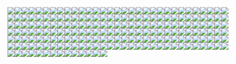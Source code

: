 ![](https://avatars3.githubusercontent.com/u/606170?s=460&u=31541b9a4bf4380ae4cb60a92680d5eadf9c1be5&v=4)![](https://avatars3.githubusercontent.com/u/606170?s=460&u=31541b9a4bf4380ae4cb60a92680d5eadf9c1be5&v=4)![](https://avatars3.githubusercontent.com/u/606170?s=460&u=31541b9a4bf4380ae4cb60a92680d5eadf9c1be5&v=4)![](https://avatars3.githubusercontent.com/u/606170?s=460&u=31541b9a4bf4380ae4cb60a92680d5eadf9c1be5&v=4)![](https://avatars3.githubusercontent.com/u/606170?s=460&u=31541b9a4bf4380ae4cb60a92680d5eadf9c1be5&v=4)![](https://avatars3.githubusercontent.com/u/606170?s=460&u=31541b9a4bf4380ae4cb60a92680d5eadf9c1be5&v=4)![](https://avatars3.githubusercontent.com/u/606170?s=460&u=31541b9a4bf4380ae4cb60a92680d5eadf9c1be5&v=4)![](https://avatars3.githubusercontent.com/u/606170?s=460&u=31541b9a4bf4380ae4cb60a92680d5eadf9c1be5&v=4)![](https://avatars3.githubusercontent.com/u/606170?s=460&u=31541b9a4bf4380ae4cb60a92680d5eadf9c1be5&v=4)![](https://avatars3.githubusercontent.com/u/606170?s=460&u=31541b9a4bf4380ae4cb60a92680d5eadf9c1be5&v=4)![](https://avatars3.githubusercontent.com/u/606170?s=460&u=31541b9a4bf4380ae4cb60a92680d5eadf9c1be5&v=4)![](https://avatars3.githubusercontent.com/u/606170?s=460&u=31541b9a4bf4380ae4cb60a92680d5eadf9c1be5&v=4)![](https://avatars3.githubusercontent.com/u/606170?s=460&u=31541b9a4bf4380ae4cb60a92680d5eadf9c1be5&v=4)![](https://avatars3.githubusercontent.com/u/606170?s=460&u=31541b9a4bf4380ae4cb60a92680d5eadf9c1be5&v=4)![](https://avatars3.githubusercontent.com/u/606170?s=460&u=31541b9a4bf4380ae4cb60a92680d5eadf9c1be5&v=4)![](https://avatars3.githubusercontent.com/u/606170?s=460&u=31541b9a4bf4380ae4cb60a92680d5eadf9c1be5&v=4)![](https://avatars3.githubusercontent.com/u/606170?s=460&u=31541b9a4bf4380ae4cb60a92680d5eadf9c1be5&v=4)![](https://avatars3.githubusercontent.com/u/606170?s=460&u=31541b9a4bf4380ae4cb60a92680d5eadf9c1be5&v=4)![](https://avatars3.githubusercontent.com/u/606170?s=460&u=31541b9a4bf4380ae4cb60a92680d5eadf9c1be5&v=4)![](https://avatars3.githubusercontent.com/u/606170?s=460&u=31541b9a4bf4380ae4cb60a92680d5eadf9c1be5&v=4)![](https://avatars3.githubusercontent.com/u/606170?s=460&u=31541b9a4bf4380ae4cb60a92680d5eadf9c1be5&v=4)![](https://avatars3.githubusercontent.com/u/606170?s=460&u=31541b9a4bf4380ae4cb60a92680d5eadf9c1be5&v=4)![](https://avatars3.githubusercontent.com/u/606170?s=460&u=31541b9a4bf4380ae4cb60a92680d5eadf9c1be5&v=4)![](https://avatars3.githubusercontent.com/u/606170?s=460&u=31541b9a4bf4380ae4cb60a92680d5eadf9c1be5&v=4)![](https://avatars3.githubusercontent.com/u/606170?s=460&u=31541b9a4bf4380ae4cb60a92680d5eadf9c1be5&v=4)![](https://avatars3.githubusercontent.com/u/606170?s=460&u=31541b9a4bf4380ae4cb60a92680d5eadf9c1be5&v=4)![](https://avatars3.githubusercontent.com/u/606170?s=460&u=31541b9a4bf4380ae4cb60a92680d5eadf9c1be5&v=4)![](https://avatars3.githubusercontent.com/u/606170?s=460&u=31541b9a4bf4380ae4cb60a92680d5eadf9c1be5&v=4)![](https://avatars3.githubusercontent.com/u/606170?s=460&u=31541b9a4bf4380ae4cb60a92680d5eadf9c1be5&v=4)![](https://avatars3.githubusercontent.com/u/606170?s=460&u=31541b9a4bf4380ae4cb60a92680d5eadf9c1be5&v=4)![](https://avatars3.githubusercontent.com/u/606170?s=460&u=31541b9a4bf4380ae4cb60a92680d5eadf9c1be5&v=4)![](https://avatars3.githubusercontent.com/u/606170?s=460&u=31541b9a4bf4380ae4cb60a92680d5eadf9c1be5&v=4)![](https://avatars3.githubusercontent.com/u/606170?s=460&u=31541b9a4bf4380ae4cb60a92680d5eadf9c1be5&v=4)![](https://avatars3.githubusercontent.com/u/606170?s=460&u=31541b9a4bf4380ae4cb60a92680d5eadf9c1be5&v=4)![](https://avatars3.githubusercontent.com/u/606170?s=460&u=31541b9a4bf4380ae4cb60a92680d5eadf9c1be5&v=4)![](https://avatars3.githubusercontent.com/u/606170?s=460&u=31541b9a4bf4380ae4cb60a92680d5eadf9c1be5&v=4)![](https://avatars3.githubusercontent.com/u/606170?s=460&u=31541b9a4bf4380ae4cb60a92680d5eadf9c1be5&v=4)![](https://avatars3.githubusercontent.com/u/606170?s=460&u=31541b9a4bf4380ae4cb60a92680d5eadf9c1be5&v=4)![](https://avatars3.githubusercontent.com/u/606170?s=460&u=31541b9a4bf4380ae4cb60a92680d5eadf9c1be5&v=4)![](https://avatars3.githubusercontent.com/u/606170?s=460&u=31541b9a4bf4380ae4cb60a92680d5eadf9c1be5&v=4)![](https://avatars3.githubusercontent.com/u/606170?s=460&u=31541b9a4bf4380ae4cb60a92680d5eadf9c1be5&v=4)![](https://avatars3.githubusercontent.com/u/606170?s=460&u=31541b9a4bf4380ae4cb60a92680d5eadf9c1be5&v=4)![](https://avatars3.githubusercontent.com/u/606170?s=460&u=31541b9a4bf4380ae4cb60a92680d5eadf9c1be5&v=4)![](https://avatars3.githubusercontent.com/u/606170?s=460&u=31541b9a4bf4380ae4cb60a92680d5eadf9c1be5&v=4)![](https://avatars3.githubusercontent.com/u/606170?s=460&u=31541b9a4bf4380ae4cb60a92680d5eadf9c1be5&v=4)![](https://avatars3.githubusercontent.com/u/606170?s=460&u=31541b9a4bf4380ae4cb60a92680d5eadf9c1be5&v=4)![](https://avatars3.githubusercontent.com/u/606170?s=460&u=31541b9a4bf4380ae4cb60a92680d5eadf9c1be5&v=4)![](https://avatars3.githubusercontent.com/u/606170?s=460&u=31541b9a4bf4380ae4cb60a92680d5eadf9c1be5&v=4)![](https://avatars3.githubusercontent.com/u/606170?s=460&u=31541b9a4bf4380ae4cb60a92680d5eadf9c1be5&v=4)![](https://avatars3.githubusercontent.com/u/606170?s=460&u=31541b9a4bf4380ae4cb60a92680d5eadf9c1be5&v=4)![](https://avatars3.githubusercontent.com/u/606170?s=460&u=31541b9a4bf4380ae4cb60a92680d5eadf9c1be5&v=4)![](https://avatars3.githubusercontent.com/u/606170?s=460&u=31541b9a4bf4380ae4cb60a92680d5eadf9c1be5&v=4)![](https://avatars3.githubusercontent.com/u/606170?s=460&u=31541b9a4bf4380ae4cb60a92680d5eadf9c1be5&v=4)![](https://avatars3.githubusercontent.com/u/606170?s=460&u=31541b9a4bf4380ae4cb60a92680d5eadf9c1be5&v=4)![](https://avatars3.githubusercontent.com/u/606170?s=460&u=31541b9a4bf4380ae4cb60a92680d5eadf9c1be5&v=4)![](https://avatars3.githubusercontent.com/u/606170?s=460&u=31541b9a4bf4380ae4cb60a92680d5eadf9c1be5&v=4)![](https://avatars3.githubusercontent.com/u/606170?s=460&u=31541b9a4bf4380ae4cb60a92680d5eadf9c1be5&v=4)![](https://avatars3.githubusercontent.com/u/606170?s=460&u=31541b9a4bf4380ae4cb60a92680d5eadf9c1be5&v=4)![](https://avatars3.githubusercontent.com/u/606170?s=460&u=31541b9a4bf4380ae4cb60a92680d5eadf9c1be5&v=4)![](https://avatars3.githubusercontent.com/u/606170?s=460&u=31541b9a4bf4380ae4cb60a92680d5eadf9c1be5&v=4)![](https://avatars3.githubusercontent.com/u/606170?s=460&u=31541b9a4bf4380ae4cb60a92680d5eadf9c1be5&v=4)![](https://avatars3.githubusercontent.com/u/606170?s=460&u=31541b9a4bf4380ae4cb60a92680d5eadf9c1be5&v=4)![](https://avatars3.githubusercontent.com/u/606170?s=460&u=31541b9a4bf4380ae4cb60a92680d5eadf9c1be5&v=4)![](https://avatars3.githubusercontent.com/u/606170?s=460&u=31541b9a4bf4380ae4cb60a92680d5eadf9c1be5&v=4)![](https://avatars3.githubusercontent.com/u/606170?s=460&u=31541b9a4bf4380ae4cb60a92680d5eadf9c1be5&v=4)![](https://avatars3.githubusercontent.com/u/606170?s=460&u=31541b9a4bf4380ae4cb60a92680d5eadf9c1be5&v=4)![](https://avatars3.githubusercontent.com/u/606170?s=460&u=31541b9a4bf4380ae4cb60a92680d5eadf9c1be5&v=4)![](https://avatars3.githubusercontent.com/u/606170?s=460&u=31541b9a4bf4380ae4cb60a92680d5eadf9c1be5&v=4)![](https://avatars3.githubusercontent.com/u/606170?s=460&u=31541b9a4bf4380ae4cb60a92680d5eadf9c1be5&v=4)![](https://avatars3.githubusercontent.com/u/606170?s=460&u=31541b9a4bf4380ae4cb60a92680d5eadf9c1be5&v=4)![](https://avatars3.githubusercontent.com/u/606170?s=460&u=31541b9a4bf4380ae4cb60a92680d5eadf9c1be5&v=4)![](https://avatars3.githubusercontent.com/u/606170?s=460&u=31541b9a4bf4380ae4cb60a92680d5eadf9c1be5&v=4)![](https://avatars3.githubusercontent.com/u/606170?s=460&u=31541b9a4bf4380ae4cb60a92680d5eadf9c1be5&v=4)![](https://avatars3.githubusercontent.com/u/606170?s=460&u=31541b9a4bf4380ae4cb60a92680d5eadf9c1be5&v=4)![](https://avatars3.githubusercontent.com/u/606170?s=460&u=31541b9a4bf4380ae4cb60a92680d5eadf9c1be5&v=4)![](https://avatars3.githubusercontent.com/u/606170?s=460&u=31541b9a4bf4380ae4cb60a92680d5eadf9c1be5&v=4)![](https://avatars3.githubusercontent.com/u/606170?s=460&u=31541b9a4bf4380ae4cb60a92680d5eadf9c1be5&v=4)![](https://avatars3.githubusercontent.com/u/606170?s=460&u=31541b9a4bf4380ae4cb60a92680d5eadf9c1be5&v=4)![](https://avatars3.githubusercontent.com/u/606170?s=460&u=31541b9a4bf4380ae4cb60a92680d5eadf9c1be5&v=4)![](https://avatars3.githubusercontent.com/u/606170?s=460&u=31541b9a4bf4380ae4cb60a92680d5eadf9c1be5&v=4)![](https://avatars3.githubusercontent.com/u/606170?s=460&u=31541b9a4bf4380ae4cb60a92680d5eadf9c1be5&v=4)![](https://avatars3.githubusercontent.com/u/606170?s=460&u=31541b9a4bf4380ae4cb60a92680d5eadf9c1be5&v=4)![](https://avatars3.githubusercontent.com/u/606170?s=460&u=31541b9a4bf4380ae4cb60a92680d5eadf9c1be5&v=4)![](https://avatars3.githubusercontent.com/u/606170?s=460&u=31541b9a4bf4380ae4cb60a92680d5eadf9c1be5&v=4)![](https://avatars3.githubusercontent.com/u/606170?s=460&u=31541b9a4bf4380ae4cb60a92680d5eadf9c1be5&v=4)![](https://avatars3.githubusercontent.com/u/606170?s=460&u=31541b9a4bf4380ae4cb60a92680d5eadf9c1be5&v=4)![](https://avatars3.githubusercontent.com/u/606170?s=460&u=31541b9a4bf4380ae4cb60a92680d5eadf9c1be5&v=4)![](https://avatars3.githubusercontent.com/u/606170?s=460&u=31541b9a4bf4380ae4cb60a92680d5eadf9c1be5&v=4)![](https://avatars3.githubusercontent.com/u/606170?s=460&u=31541b9a4bf4380ae4cb60a92680d5eadf9c1be5&v=4)![](https://avatars3.githubusercontent.com/u/606170?s=460&u=31541b9a4bf4380ae4cb60a92680d5eadf9c1be5&v=4)![](https://avatars3.githubusercontent.com/u/606170?s=460&u=31541b9a4bf4380ae4cb60a92680d5eadf9c1be5&v=4)![](https://avatars3.githubusercontent.com/u/606170?s=460&u=31541b9a4bf4380ae4cb60a92680d5eadf9c1be5&v=4)![](https://avatars3.githubusercontent.com/u/606170?s=460&u=31541b9a4bf4380ae4cb60a92680d5eadf9c1be5&v=4)![](https://avatars3.githubusercontent.com/u/606170?s=460&u=31541b9a4bf4380ae4cb60a92680d5eadf9c1be5&v=4)![](https://avatars3.githubusercontent.com/u/606170?s=460&u=31541b9a4bf4380ae4cb60a92680d5eadf9c1be5&v=4)![](https://avatars3.githubusercontent.com/u/606170?s=460&u=31541b9a4bf4380ae4cb60a92680d5eadf9c1be5&v=4)![](https://avatars3.githubusercontent.com/u/606170?s=460&u=31541b9a4bf4380ae4cb60a92680d5eadf9c1be5&v=4)![](https://avatars3.githubusercontent.com/u/606170?s=460&u=31541b9a4bf4380ae4cb60a92680d5eadf9c1be5&v=4)![](https://avatars3.githubusercontent.com/u/606170?s=460&u=31541b9a4bf4380ae4cb60a92680d5eadf9c1be5&v=4)![](https://avatars3.githubusercontent.com/u/606170?s=460&u=31541b9a4bf4380ae4cb60a92680d5eadf9c1be5&v=4)![](https://avatars3.githubusercontent.com/u/606170?s=460&u=31541b9a4bf4380ae4cb60a92680d5eadf9c1be5&v=4)![](https://avatars3.githubusercontent.com/u/606170?s=460&u=31541b9a4bf4380ae4cb60a92680d5eadf9c1be5&v=4)![](https://avatars3.githubusercontent.com/u/606170?s=460&u=31541b9a4bf4380ae4cb60a92680d5eadf9c1be5&v=4)![](https://avatars3.githubusercontent.com/u/606170?s=460&u=31541b9a4bf4380ae4cb60a92680d5eadf9c1be5&v=4)![](https://avatars3.githubusercontent.com/u/606170?s=460&u=31541b9a4bf4380ae4cb60a92680d5eadf9c1be5&v=4)![](https://avatars3.githubusercontent.com/u/606170?s=460&u=31541b9a4bf4380ae4cb60a92680d5eadf9c1be5&v=4)![](https://avatars3.githubusercontent.com/u/606170?s=460&u=31541b9a4bf4380ae4cb60a92680d5eadf9c1be5&v=4)![](https://avatars3.githubusercontent.com/u/606170?s=460&u=31541b9a4bf4380ae4cb60a92680d5eadf9c1be5&v=4)![](https://avatars3.githubusercontent.com/u/606170?s=460&u=31541b9a4bf4380ae4cb60a92680d5eadf9c1be5&v=4)![](https://avatars3.githubusercontent.com/u/606170?s=460&u=31541b9a4bf4380ae4cb60a92680d5eadf9c1be5&v=4)![](https://avatars3.githubusercontent.com/u/606170?s=460&u=31541b9a4bf4380ae4cb60a92680d5eadf9c1be5&v=4)![](https://avatars3.githubusercontent.com/u/606170?s=460&u=31541b9a4bf4380ae4cb60a92680d5eadf9c1be5&v=4)![](https://avatars3.githubusercontent.com/u/606170?s=460&u=31541b9a4bf4380ae4cb60a92680d5eadf9c1be5&v=4)![](https://avatars3.githubusercontent.com/u/606170?s=460&u=31541b9a4bf4380ae4cb60a92680d5eadf9c1be5&v=4)![](https://avatars3.githubusercontent.com/u/606170?s=460&u=31541b9a4bf4380ae4cb60a92680d5eadf9c1be5&v=4)![](https://avatars3.githubusercontent.com/u/606170?s=460&u=31541b9a4bf4380ae4cb60a92680d5eadf9c1be5&v=4)![](https://avatars3.githubusercontent.com/u/606170?s=460&u=31541b9a4bf4380ae4cb60a92680d5eadf9c1be5&v=4)![](https://avatars3.githubusercontent.com/u/606170?s=460&u=31541b9a4bf4380ae4cb60a92680d5eadf9c1be5&v=4)![](https://avatars3.githubusercontent.com/u/606170?s=460&u=31541b9a4bf4380ae4cb60a92680d5eadf9c1be5&v=4)![](https://avatars3.githubusercontent.com/u/606170?s=460&u=31541b9a4bf4380ae4cb60a92680d5eadf9c1be5&v=4)![](https://avatars3.githubusercontent.com/u/606170?s=460&u=31541b9a4bf4380ae4cb60a92680d5eadf9c1be5&v=4)![](https://avatars3.githubusercontent.com/u/606170?s=460&u=31541b9a4bf4380ae4cb60a92680d5eadf9c1be5&v=4)![](https://avatars3.githubusercontent.com/u/606170?s=460&u=31541b9a4bf4380ae4cb60a92680d5eadf9c1be5&v=4)![](https://avatars3.githubusercontent.com/u/606170?s=460&u=31541b9a4bf4380ae4cb60a92680d5eadf9c1be5&v=4)![](https://avatars3.githubusercontent.com/u/606170?s=460&u=31541b9a4bf4380ae4cb60a92680d5eadf9c1be5&v=4)![](https://avatars3.githubusercontent.com/u/606170?s=460&u=31541b9a4bf4380ae4cb60a92680d5eadf9c1be5&v=4)![](https://avatars3.githubusercontent.com/u/606170?s=460&u=31541b9a4bf4380ae4cb60a92680d5eadf9c1be5&v=4)![](https://avatars3.githubusercontent.com/u/606170?s=460&u=31541b9a4bf4380ae4cb60a92680d5eadf9c1be5&v=4)![](https://avatars3.githubusercontent.com/u/606170?s=460&u=31541b9a4bf4380ae4cb60a92680d5eadf9c1be5&v=4)![](https://avatars3.githubusercontent.com/u/606170?s=460&u=31541b9a4bf4380ae4cb60a92680d5eadf9c1be5&v=4)![](https://avatars3.githubusercontent.com/u/606170?s=460&u=31541b9a4bf4380ae4cb60a92680d5eadf9c1be5&v=4)![](https://avatars3.githubusercontent.com/u/606170?s=460&u=31541b9a4bf4380ae4cb60a92680d5eadf9c1be5&v=4)![](https://avatars3.githubusercontent.com/u/606170?s=460&u=31541b9a4bf4380ae4cb60a92680d5eadf9c1be5&v=4)![](https://avatars3.githubusercontent.com/u/606170?s=460&u=31541b9a4bf4380ae4cb60a92680d5eadf9c1be5&v=4)![](https://avatars3.githubusercontent.com/u/606170?s=460&u=31541b9a4bf4380ae4cb60a92680d5eadf9c1be5&v=4)![](https://avatars3.githubusercontent.com/u/606170?s=460&u=31541b9a4bf4380ae4cb60a92680d5eadf9c1be5&v=4)![](https://avatars3.githubusercontent.com/u/606170?s=460&u=31541b9a4bf4380ae4cb60a92680d5eadf9c1be5&v=4)![](https://avatars3.githubusercontent.com/u/606170?s=460&u=31541b9a4bf4380ae4cb60a92680d5eadf9c1be5&v=4)![](https://avatars3.githubusercontent.com/u/606170?s=460&u=31541b9a4bf4380ae4cb60a92680d5eadf9c1be5&v=4)![](https://avatars3.githubusercontent.com/u/606170?s=460&u=31541b9a4bf4380ae4cb60a92680d5eadf9c1be5&v=4)![](https://avatars3.githubusercontent.com/u/606170?s=460&u=31541b9a4bf4380ae4cb60a92680d5eadf9c1be5&v=4)![](https://avatars3.githubusercontent.com/u/606170?s=460&u=31541b9a4bf4380ae4cb60a92680d5eadf9c1be5&v=4)![](https://avatars3.githubusercontent.com/u/606170?s=460&u=31541b9a4bf4380ae4cb60a92680d5eadf9c1be5&v=4)![](https://avatars3.githubusercontent.com/u/606170?s=460&u=31541b9a4bf4380ae4cb60a92680d5eadf9c1be5&v=4)![](https://avatars3.githubusercontent.com/u/606170?s=460&u=31541b9a4bf4380ae4cb60a92680d5eadf9c1be5&v=4)![](https://avatars3.githubusercontent.com/u/606170?s=460&u=31541b9a4bf4380ae4cb60a92680d5eadf9c1be5&v=4)![](https://avatars3.githubusercontent.com/u/606170?s=460&u=31541b9a4bf4380ae4cb60a92680d5eadf9c1be5&v=4)![](https://avatars3.githubusercontent.com/u/606170?s=460&u=31541b9a4bf4380ae4cb60a92680d5eadf9c1be5&v=4)![](https://avatars3.githubusercontent.com/u/606170?s=460&u=31541b9a4bf4380ae4cb60a92680d5eadf9c1be5&v=4)![](https://avatars3.githubusercontent.com/u/606170?s=460&u=31541b9a4bf4380ae4cb60a92680d5eadf9c1be5&v=4)![](https://avatars3.githubusercontent.com/u/606170?s=460&u=31541b9a4bf4380ae4cb60a92680d5eadf9c1be5&v=4)![](https://avatars3.githubusercontent.com/u/606170?s=460&u=31541b9a4bf4380ae4cb60a92680d5eadf9c1be5&v=4)![](https://avatars3.githubusercontent.com/u/606170?s=460&u=31541b9a4bf4380ae4cb60a92680d5eadf9c1be5&v=4)![](https://avatars3.githubusercontent.com/u/606170?s=460&u=31541b9a4bf4380ae4cb60a92680d5eadf9c1be5&v=4)![](https://avatars3.githubusercontent.com/u/606170?s=460&u=31541b9a4bf4380ae4cb60a92680d5eadf9c1be5&v=4)![](https://avatars3.githubusercontent.com/u/606170?s=460&u=31541b9a4bf4380ae4cb60a92680d5eadf9c1be5&v=4)![](https://avatars3.githubusercontent.com/u/606170?s=460&u=31541b9a4bf4380ae4cb60a92680d5eadf9c1be5&v=4)![](https://avatars3.githubusercontent.com/u/606170?s=460&u=31541b9a4bf4380ae4cb60a92680d5eadf9c1be5&v=4)![](https://avatars3.githubusercontent.com/u/606170?s=460&u=31541b9a4bf4380ae4cb60a92680d5eadf9c1be5&v=4)![](https://avatars3.githubusercontent.com/u/606170?s=460&u=31541b9a4bf4380ae4cb60a92680d5eadf9c1be5&v=4)![](https://avatars3.githubusercontent.com/u/606170?s=460&u=31541b9a4bf4380ae4cb60a92680d5eadf9c1be5&v=4)![](https://avatars3.githubusercontent.com/u/606170?s=460&u=31541b9a4bf4380ae4cb60a92680d5eadf9c1be5&v=4)![](https://avatars3.githubusercontent.com/u/606170?s=460&u=31541b9a4bf4380ae4cb60a92680d5eadf9c1be5&v=4)![](https://avatars3.githubusercontent.com/u/606170?s=460&u=31541b9a4bf4380ae4cb60a92680d5eadf9c1be5&v=4)![](https://avatars3.githubusercontent.com/u/606170?s=460&u=31541b9a4bf4380ae4cb60a92680d5eadf9c1be5&v=4)![](https://avatars3.githubusercontent.com/u/606170?s=460&u=31541b9a4bf4380ae4cb60a92680d5eadf9c1be5&v=4)![](https://avatars3.githubusercontent.com/u/606170?s=460&u=31541b9a4bf4380ae4cb60a92680d5eadf9c1be5&v=4)![](https://avatars3.githubusercontent.com/u/606170?s=460&u=31541b9a4bf4380ae4cb60a92680d5eadf9c1be5&v=4)![](https://avatars3.githubusercontent.com/u/606170?s=460&u=31541b9a4bf4380ae4cb60a92680d5eadf9c1be5&v=4)![](https://avatars3.githubusercontent.com/u/606170?s=460&u=31541b9a4bf4380ae4cb60a92680d5eadf9c1be5&v=4)![](https://avatars3.githubusercontent.com/u/606170?s=460&u=31541b9a4bf4380ae4cb60a92680d5eadf9c1be5&v=4)![](https://avatars3.githubusercontent.com/u/606170?s=460&u=31541b9a4bf4380ae4cb60a92680d5eadf9c1be5&v=4)![](https://avatars3.githubusercontent.com/u/606170?s=460&u=31541b9a4bf4380ae4cb60a92680d5eadf9c1be5&v=4)![](https://avatars3.githubusercontent.com/u/606170?s=460&u=31541b9a4bf4380ae4cb60a92680d5eadf9c1be5&v=4)![](https://avatars3.githubusercontent.com/u/606170?s=460&u=31541b9a4bf4380ae4cb60a92680d5eadf9c1be5&v=4)![](https://avatars3.githubusercontent.com/u/606170?s=460&u=31541b9a4bf4380ae4cb60a92680d5eadf9c1be5&v=4)![](https://avatars3.githubusercontent.com/u/606170?s=460&u=31541b9a4bf4380ae4cb60a92680d5eadf9c1be5&v=4)![](https://avatars3.githubusercontent.com/u/606170?s=460&u=31541b9a4bf4380ae4cb60a92680d5eadf9c1be5&v=4)![](https://avatars3.githubusercontent.com/u/606170?s=460&u=31541b9a4bf4380ae4cb60a92680d5eadf9c1be5&v=4)![](https://avatars3.githubusercontent.com/u/606170?s=460&u=31541b9a4bf4380ae4cb60a92680d5eadf9c1be5&v=4)![](https://avatars3.githubusercontent.com/u/606170?s=460&u=31541b9a4bf4380ae4cb60a92680d5eadf9c1be5&v=4)![](https://avatars3.githubusercontent.com/u/606170?s=460&u=31541b9a4bf4380ae4cb60a92680d5eadf9c1be5&v=4)![](https://avatars3.githubusercontent.com/u/606170?s=460&u=31541b9a4bf4380ae4cb60a92680d5eadf9c1be5&v=4)![](https://avatars3.githubusercontent.com/u/606170?s=460&u=31541b9a4bf4380ae4cb60a92680d5eadf9c1be5&v=4)![](https://avatars3.githubusercontent.com/u/606170?s=460&u=31541b9a4bf4380ae4cb60a92680d5eadf9c1be5&v=4)![](https://avatars3.githubusercontent.com/u/606170?s=460&u=31541b9a4bf4380ae4cb60a92680d5eadf9c1be5&v=4)![](https://avatars3.githubusercontent.com/u/606170?s=460&u=31541b9a4bf4380ae4cb60a92680d5eadf9c1be5&v=4)![](https://avatars3.githubusercontent.com/u/606170?s=460&u=31541b9a4bf4380ae4cb60a92680d5eadf9c1be5&v=4)![](https://avatars3.githubusercontent.com/u/606170?s=460&u=31541b9a4bf4380ae4cb60a92680d5eadf9c1be5&v=4)![](https://avatars3.githubusercontent.com/u/606170?s=460&u=31541b9a4bf4380ae4cb60a92680d5eadf9c1be5&v=4)![](https://avatars3.githubusercontent.com/u/606170?s=460&u=31541b9a4bf4380ae4cb60a92680d5eadf9c1be5&v=4)![](https://avatars3.githubusercontent.com/u/606170?s=460&u=31541b9a4bf4380ae4cb60a92680d5eadf9c1be5&v=4)![](https://avatars3.githubusercontent.com/u/606170?s=460&u=31541b9a4bf4380ae4cb60a92680d5eadf9c1be5&v=4)![](https://avatars3.githubusercontent.com/u/606170?s=460&u=31541b9a4bf4380ae4cb60a92680d5eadf9c1be5&v=4)![](https://avatars3.githubusercontent.com/u/606170?s=460&u=31541b9a4bf4380ae4cb60a92680d5eadf9c1be5&v=4)![](https://avatars3.githubusercontent.com/u/606170?s=460&u=31541b9a4bf4380ae4cb60a92680d5eadf9c1be5&v=4)![](https://avatars3.githubusercontent.com/u/606170?s=460&u=31541b9a4bf4380ae4cb60a92680d5eadf9c1be5&v=4)![](https://avatars3.githubusercontent.com/u/606170?s=460&u=31541b9a4bf4380ae4cb60a92680d5eadf9c1be5&v=4)![](https://avatars3.githubusercontent.com/u/606170?s=460&u=31541b9a4bf4380ae4cb60a92680d5eadf9c1be5&v=4)![](https://avatars3.githubusercontent.com/u/606170?s=460&u=31541b9a4bf4380ae4cb60a92680d5eadf9c1be5&v=4)
